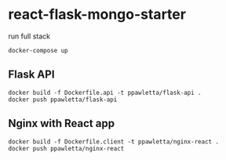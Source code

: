 # react-flask-mongo-starter

run full stack
```
docker-compose up
```

## Flask API
```
docker build -f Dockerfile.api -t ppawletta/flask-api .
docker push ppawletta/flask-api
```

## Nginx with React app
```
docker build -f Dockerfile.client -t ppawletta/nginx-react .
docker push ppawletta/nginx-react
```